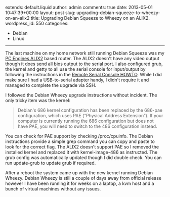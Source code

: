extends: default.liquid
author: admin
comments: true
date: 2013-05-01 10:47:39+00:00
layout: post
slug: upgrading-debian-squeeze-to-wheezy-on-an-alix2
title: Upgrading Debian Squeeze to Wheezy on an ALIX2.
wordpress_id: 550
categories:
- Debian
- Linux
---

The last machine on my home network still running Debian Squeeze was my [PC
Engines ALIX2][0] based router. The ALIX2 doesn't have any video output though
it does send all bios output to the serial port. I also configured grub, the
kernel and getty to all use the serial console for input/output by following the
instructions in the [Remote Serial Console HOWTO][1].  While I did make sure I
had a USB-to-serial adapter handy, I didn't require it and managed to complete
the upgrade via SSH.

I followed the Debian Wheezy upgrade instructions without incident. The only
tricky item was the kernel:

> Debian's 686 kernel configuration has been replaced by the 686-pae
> configuration, which uses PAE (“Physical Address Extension”). If your computer
> is currently running the 686 configuration but does not have PAE, you will
> need to switch to the 486 configuration instead.

You can check for PAE support by checking /proc/cpuinfo. The Debian instructions
provide a simple grep command you can copy and paste to look for the correct
flag. The ALIX2 doesn't support PAE so I removed the installed kernel and
replaced it with kernel-image-486 as instructed. The grub config was
automatically updated though I did double check. You can run update-grub to
update grub if required.

After a reboot the system came up with the new kernel running Debian Wheezy.
Debian Wheezy is still a couple of days away from official release however I
have been running it for weeks on a laptop, a kvm host and a bunch of virtual
machines without any issues.

[0]: http://www.pcengines.ch/alix2d3.htm
[1]: http://www.faqs.org/docs/Linux-HOWTO/Remote-Serial-Console-HOWTO.html
